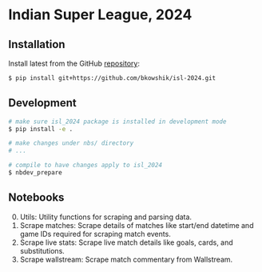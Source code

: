 # Indian Super League, 2024


<!-- WARNING: THIS FILE WAS AUTOGENERATED! DO NOT EDIT! -->

## Installation

Install latest from the GitHub
[repository](https://github.com/bkowshik/isl-2024):

``` bash
$ pip install git+https://github.com/bkowshik/isl-2024.git
```

## Development

``` bash
# make sure isl_2024 package is installed in development mode
$ pip install -e .

# make changes under nbs/ directory
# ...

# compile to have changes apply to isl_2024
$ nbdev_prepare
```

## Notebooks

0.  Utils: Utility functions for scraping and parsing data.
1.  Scrape matches: Scrape details of matches like start/end datetime
    and game IDs required for scraping match events.
2.  Scrape live stats: Scrape live match details like goals, cards, and
    substitutions.
3.  Scrape wallstream: Scrape match commentary from Wallstream.
